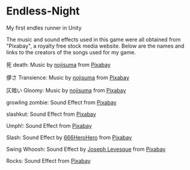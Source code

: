 # Endless-Night
My first endles runner in Unity

The music and sound effects used in this game were all obtained from "Pixabay", a royalty free stock media website. Below are the names and links to the creators of the songs used for my game.

死 death:
Music by <a href="https://pixabay.com/users/nojisuma-23737290/?utm_source=link-attribution&utm_medium=referral&utm_campaign=music&utm_content=113413">nojisuma</a> from <a href="https://pixabay.com/music//?utm_source=link-attribution&utm_medium=referral&utm_campaign=music&utm_content=113413">Pixabay</a>

儚さ Transience:
Music by <a href="https://pixabay.com/users/nojisuma-23737290/?utm_source=link-attribution&utm_medium=referral&utm_campaign=music&utm_content=178315">nojisuma</a> from <a href="https://pixabay.com//?utm_source=link-attribution&utm_medium=referral&utm_campaign=music&utm_content=178315">Pixabay</a>

仄暗い Gloomy:
Music by <a href="https://pixabay.com/users/nojisuma-23737290/?utm_source=link-attribution&utm_medium=referral&utm_campaign=music&utm_content=173144">nojisuma</a> from <a href="https://pixabay.com//?utm_source=link-attribution&utm_medium=referral&utm_campaign=music&utm_content=173144">Pixabay</a>

growling zombie:
Sound Effect from <a href="https://pixabay.com/sound-effects/?utm_source=link-attribution&utm_medium=referral&utm_campaign=music&utm_content=104988">Pixabay</a>

slashkut:
Sound Effect from <a href="https://pixabay.com/sound-effects/?utm_source=link-attribution&utm_medium=referral&utm_campaign=music&utm_content=108175">Pixabay</a>

Umph!:
Sound Effect from <a href="https://pixabay.com/sound-effects/?utm_source=link-attribution&utm_medium=referral&utm_campaign=music&utm_content=47201">Pixabay</a>

Slash:
Sound Effect by <a href="https://pixabay.com/users/666herohero-25759907/?utm_source=link-attribution&utm_medium=referral&utm_campaign=music&utm_content=21834">666HeroHero</a> from <a href="https://pixabay.com/sound-effects//?utm_source=link-attribution&utm_medium=referral&utm_campaign=music&utm_content=21834">Pixabay</a>

Swing Whoosh:
Sound Effect by <a href="https://pixabay.com/users/jofae-2612324/?utm_source=link-attribution&utm_medium=referral&utm_campaign=music&utm_content=110410">Joseph Levesque</a> from <a href="https://pixabay.com//?utm_source=link-attribution&utm_medium=referral&utm_campaign=music&utm_content=110410">Pixabay</a>

Rocks:
Sound Effect from <a href="https://pixabay.com/sound-effects/?utm_source=link-attribution&utm_medium=referral&utm_campaign=music&utm_content=6129">Pixabay</a>

